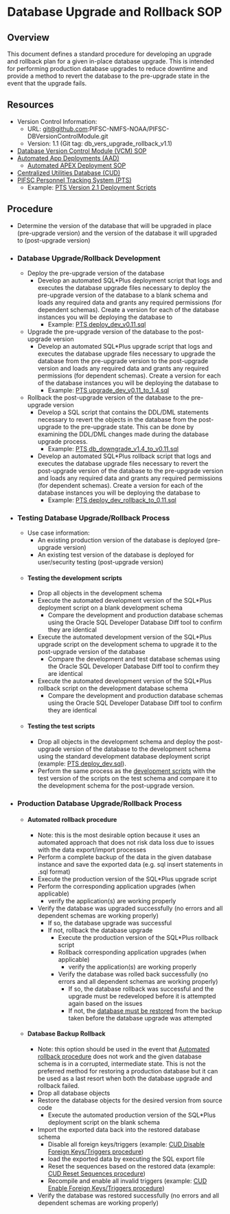 # Database Upgrade and Rollback SOP

## Overview
This document defines a standard procedure for developing an upgrade and rollback plan for a given in-place database upgrade.  This is intended for performing production database upgrades to reduce downtime and provide a method to revert the database to the pre-upgrade state in the event that the upgrade fails.

## Resources
-   Version Control Information:
    -   URL: git@github.com:PIFSC-NMFS-NOAA/PIFSC-DBVersionControlModule.git
    -   Version: 1.1 (Git tag: db_vers_upgrade_rollback_v1.1)
-   [Database Version Control Module (VCM) SOP](./DB%20Version%20Control%20Module%20SOP.MD)
-   [Automated App Deployments (AAD)](https://gitlab.pifsc.gov/centralized-data-tools/automated-app-deployments)
    -   [Automated APEX Deployment SOP](https://gitlab.pifsc.gov/centralized-data-tools/automated-app-deployments/-/blob/master/apex/automated_APEX_deployment_SOP.md)
-   [Centralized Utilities Database (CUD)](https://gitlab.pifsc.gov/centralized-data-tools/centralized-utilities)
-   [PIFSC Personnel Tracking System (PTS)](https://gitlab.pifsc.gov/centralized-data-tools/pifsc-facilities-tracking)
    -   Example: [PTS Version 2.1 Deployment Scripts](https://gitlab.pifsc.gov/centralized-data-tools/pifsc-facilities-tracking/-/blob/master/docs/release_documentation/version%202.1/Deployment%20Scripts/README.md)

## Procedure
-   Determine the version of the database that will be upgraded in place (pre-upgrade version) and the version of the database it will upgraded to (post-upgrade version)
-   ### Database Upgrade/Rollback Development
    -   Deploy the pre-upgrade version of the database
        -   Develop an automated SQL*Plus deployment script that logs and executes the database upgrade files necessary to deploy the pre-upgrade version of the database to a blank schema and loads any required data and grants any required permissions (for dependent schemas).  Create a version for each of the database instances you will be deploying the database to
            -   Example: [PTS deploy_dev_v0.11.sql](https://gitlab.pifsc.gov/centralized-data-tools/pifsc-facilities-tracking/-/blob/master/docs/release_documentation/version%202.1/Deployment%20Scripts/automated%20deployments/deploy_dev_v0.11.sql)
    -   Upgrade the pre-upgrade version of the database to the post-upgrade version
        -   Develop an automated SQL*Plus upgrade script that logs and executes the database upgrade files necessary to upgrade the database from the pre-upgrade version to the post-upgrade version and loads any required data and grants any required permissions (for dependent schemas).  Create a version for each of the database instances you will be deploying the database to
            -   Example: [PTS upgrade_dev_v0.11_to_1.4.sql](https://gitlab.pifsc.gov/centralized-data-tools/pifsc-facilities-tracking/-/blob/master/docs/release_documentation/version%202.1/Deployment%20Scripts/automated%20deployments/upgrade_dev_v0.11_to_1.4.sql)
    -   Rollback the post-upgrade version of the database to the pre-upgrade version
        -   Develop a SQL script that contains the DDL/DML statements necessary to revert the objects in the database from the post-upgrade to the pre-upgrade state.  This can be done by examining the DDL/DML changes made during the database upgrade process.
            -   Example: [PTS db_downgrade_v1.4_to_v0.11.sql](https://gitlab.pifsc.gov/centralized-data-tools/pifsc-facilities-tracking/-/blob/master/docs/release_documentation/version%202.1/Deployment%20Scripts/rollback/db_downgrade_v1.4_to_v0.11.sql)
        -   Develop an automated SQL*Plus rollback script that logs and executes the database upgrade files necessary to revert the post-upgrade version of the database to the pre-upgrade version and loads any required data and grants any required permissions (for dependent schemas).  Create a version for each of the database instances you will be deploying the database to
            -   Example: [PTS deploy_dev_rollback_to_0.11.sql](https://gitlab.pifsc.gov/centralized-data-tools/pifsc-facilities-tracking/-/blob/master/docs/release_documentation/version%202.1/Deployment%20Scripts/automated%20deployments/deploy_dev_rollback_to_0.11.sql)
-   ### Testing Database Upgrade/Rollback Process
    -   Use case information:
        -   An existing production version of the database is deployed (pre-upgrade version)
        -   An existing test version of the database is deployed for user/security testing (post-upgrade version)
    -   #### Testing the development scripts
        -   Drop all objects in the development schema
        -   Execute the automated development version of the SQL*Plus deployment script on a blank development schema
            -   Compare the development and production database schemas using the Oracle SQL Developer Database Diff tool to confirm they are identical
        -   Execute the automated development version of the SQL*Plus upgrade script on the development schema to upgrade it to the post-upgrade version of the database
            -   Compare the development and test database schemas using the Oracle SQL Developer Database Diff tool to confirm they are identical
        -   Execute the automated development version of the SQL*Plus rollback script on the development database schema
            -   Compare the development and production database schemas using the Oracle SQL Developer Database Diff tool to confirm they are identical
    -   #### Testing the test scripts
        -   Drop all objects in the development schema and deploy the post-upgrade version of the database to the development schema using the standard development database deployment script (example: [PTS deploy_dev.sql](https://gitlab.pifsc.gov/centralized-data-tools/pifsc-facilities-tracking/-/blob/master/SQL/deploy_dev.sql)).  
        -   Perform the same process as the [development scripts](#testing-the-development-scripts) with the test version of the scripts on the test schema and compare it to the development schema for the post-upgrade version.  
-   ### Production Database Upgrade/Rollback Process
    -   #### Automated rollback procedure
        -   Note: this is the most desirable option because it uses an automated approach that does not risk data loss due to issues with the data export/import processes
        -   Perform a complete backup of the data in the given database instance and save the exported data (e.g. sql insert statements in .sql format)
        -   Execute the production version of the SQL*Plus upgrade script
        -   Perform the corresponding application upgrades (when applicable)
            -   verify the application(s) are working properly
        -   Verify the database was upgraded successfully (no errors and all dependent schemas are working properly)
            -   If so, the database upgrade was successful
            -   If not, rollback the database upgrade
                -   Execute the production version of the SQL*Plus rollback script
                -   Rollback corresponding application upgrades (when applicable)
                    -   verify the application(s) are working properly
                -   Verify the database was rolled back successfully (no errors and all dependent schemas are working properly)
                    -   If so, the database rollback was successful and the upgrade must be redeveloped before it is attempted again based on the issues
                    -   If not, the [database must be restored](#database-backup-rollback) from the backup taken before the database upgrade was attempted
    -   #### Database Backup Rollback
        -   Note: this option should be used in the event that [Automated rollback procedure](#automated-rollback-procedure) does not work and the given database schema is in a corrupted, intermediate state.  This is not the preferred method for restoring a production database but it can be used as a last resort when both the database upgrade and rollback failed.
        -   Drop all database objects
        -   Restore the database objects for the desired version from source code
            -   Execute the automated production version of the SQL*Plus deployment script on the blank schema
        -   Import the exported data back into the restored database schema
            -   Disable all foreign keys/triggers (example: [CUD Disable Foreign Keys/Triggers procedure](https://gitlab.pifsc.gov/centralized-data-tools/centralized-utilities/-/blob/master/docs/packages/UDP_UDLP/UDP%20UDLP%20Documentation.md#udp-and-udlp-stored-procedure-information))
            -   load the exported data by executing the SQL export file
            -   Reset the sequences based on the restored data (example: [CUD Reset Sequences procedure](https://gitlab.pifsc.gov/centralized-data-tools/centralized-utilities/-/blob/master/docs/packages/UDP_UDLP/UDP%20UDLP%20Documentation.md#udp-and-udlp-stored-procedure-information))
            -   Recompile and enable all invalid triggers (example: [CUD Enable Foreign Keys/Triggers procedure](https://gitlab.pifsc.gov/centralized-data-tools/centralized-utilities/-/blob/master/docs/packages/UDP_UDLP/UDP%20UDLP%20Documentation.md#udp-and-udlp-stored-procedure-information))
        -   Verify the database was restored successfully (no errors and all dependent schemas are working properly)
